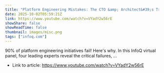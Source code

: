 ```yaml
---
title: "Platform Engineering Mistakes: The CTO &amp; Architect&#39;s Truths on Adoption"
date: 2025-10-02T05:59:21Z
link: https://www.youtube.com/watch?v=VYadY2w56rE
showShare: false
showReadTime: false
thumbnail: images/misc.png
tags: ["infoq.com"]
---
```

90% of platform engineering initiatives fail! Here's why. In this InfoQ virtual panel, four leading experts reveal the critical failures, ...

- Link to article: https://www.youtube.com/watch?v=VYadY2w56rE